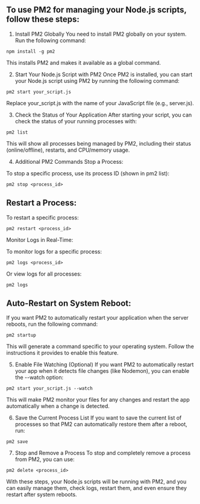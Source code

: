 ## To use PM2 for managing your Node.js scripts, follow these steps:

1. Install PM2 Globally
You need to install PM2 globally on your system. Run the following command:

```
npm install -g pm2
```

This installs PM2 and makes it available as a global command.

2. Start Your Node.js Script with PM2
Once PM2 is installed, you can start your Node.js script using PM2 by running the following command:

```
pm2 start your_script.js
```
Replace your_script.js with the name of your JavaScript file (e.g., server.js).

3. Check the Status of Your Application
After starting your script, you can check the status of your running processes with:

```
pm2 list
```

This will show all processes being managed by PM2, including their status (online/offline), restarts, and CPU/memory usage.

4. Additional PM2 Commands
Stop a Process:

To stop a specific process, use its process ID (shown in pm2 list):

```
pm2 stop <process_id>
```

## Restart a Process:

To restart a specific process:

```
pm2 restart <process_id>
```
Monitor Logs in Real-Time:

To monitor logs for a specific process:

```
pm2 logs <process_id>
```

Or view logs for all processes:

```
pm2 logs
```

## Auto-Restart on System Reboot:

If you want PM2 to automatically restart your application when the server reboots, run the following command:

```
pm2 startup
```

This will generate a command specific to your operating system. Follow the instructions it provides to enable this feature.

5. Enable File Watching (Optional)
If you want PM2 to automatically restart your app when it detects file changes (like Nodemon), you can enable the --watch option:

```
pm2 start your_script.js --watch
```

This will make PM2 monitor your files for any changes and restart the app automatically when a change is detected.

6. Save the Current Process List
If you want to save the current list of processes so that PM2 can automatically restore them after a reboot, run:

```
pm2 save
```

7. Stop and Remove a Process
To stop and completely remove a process from PM2, you can use:

```
pm2 delete <process_id>
```

With these steps, your Node.js scripts will be running with PM2, and you can easily manage them, check logs, restart them, and even ensure they restart after system reboots.
